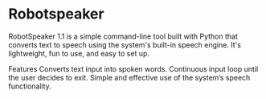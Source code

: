 # Robotspeaker

RobotSpeaker 1.1 is a simple command-line tool built with Python that converts text to speech using the system's built-in speech engine. It's lightweight, fun to use, and easy to set up.

Features
Converts text input into spoken words.
Continuous input loop until the user decides to exit.
Simple and effective use of the system’s speech functionality.
